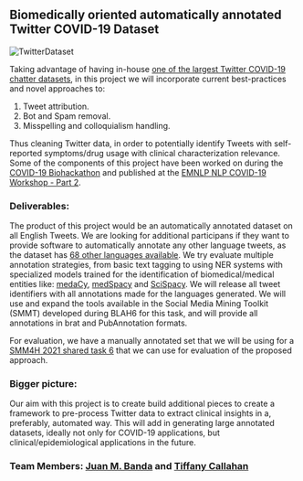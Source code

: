 ## Biomedically oriented automatically annotated Twitter COVID-19 Dataset

![TwitterDataset](http://www.panacealab.org/covid19/tweets_plot.png)

Taking advantage of having in-house [one of the largest Twitter COVID-19 chatter datasets](https://doi.org/10.5281/zenodo.3723939), in this project we will incorporate current best-practices and novel approaches to:
1. Tweet attribution.
2. Bot and Spam removal.
3. Misspelling and colloquialism handling.

Thus cleaning Twitter data, in order to potentially identify Tweets with self-reported symptoms/drug usage with clinical characterization relevance. Some of the components of this project have been worked on during the [COVID-19 Biohackathon](https://github.com/thepanacealab/covid19_biohackathon) and published at the [EMNLP NLP COVID-19 Workshop - Part 2](http://dx.doi.org/10.18653/v1/2020.nlpcovid19-2.25).

### Deliverables:

The product of this project would be an automatically annotated dataset on all English Tweets. We are looking for additional participans if they want to provide software to automatically annotate any other language tweets, as the dataset has [68 other languages available](http://www.panacealab.org/covid19/images/language_distribution_all.png). We try evaluate multiple annotation strategies, from basic text tagging to using NER systems with specialized models trained for the identification of biomedical/medical entities like: [medaCy](https://github.com/NLPatVCU/medaCy), [medSpacy](https://github.com/medspacy/medspacy) and [SciSpacy](https://allenai.github.io/scispacy/). 
We will release all tweet identifiers with all annotations made for the languages generated. We will use and expand the tools available in the Social Media Mining Toolkit (SMMT) developed during BLAH6 for this task, and will provide all annotations in brat and PubAnnotation formats.

For evaluation, we have a manually annotated set that we will be using for a [SMM4H 2021 shared task 6](https://healthlanguageprocessing.org/smm4h-2021/task-6/) that we can use for evaluation of the proposed approach.

### Bigger picture:
 Our aim with this project is to create build additional pieces to create a framework to pre-process Twitter data to extract clinical insights in a, preferably, automated way. This will add in generating large annotated datasets, ideally not only for COVID-19 applications, but clinical/epidemiological applications in the future.  

### Team Members: [Juan M. Banda](http://www.jmbanda.com/) and [Tiffany Callahan](http://tiffanycallahan.com/)

